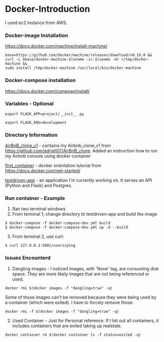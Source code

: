 # Docker-Introduction

I used ec2 instance from AWS.

### Docker-image Installation
https://docs.docker.com/machine/install-machine/
```
base=https://github.com/docker/machine/releases/download/v0.16.0 &&
curl -L $base/docker-machine-$(uname -s)-$(uname -m) >/tmp/docker-machine &&
sudo install /tmp/docker-machine /usr/local/bin/docker-machine
```
### Docker-compose installation
https://docs.docker.com/compose/install/

### Variables - Optional
```export FLASK_APP=project/__init__.py```

```export FLASK_ENV=development```

### Directory Information
[AirBnB_clone_v1](./AirBnB_clone_v1) - contains my Airbnb_clone_v1 from https://github.com/adrielt07/AirBnB_clone. Added an instruction how to run my Airbnb console using docker container

[first_container](./first_container) - docker orientation tutorial from https://docs.docker.com/get-started/

[testdriven-app](./testdriven-app) - an application I'm currently working on. It serves an API (Python and Flask) and Postgres.

### Run container - Example
1. Ran two terminal windows
2. From terminal 1, change directory to testdriven-app and build the image
```
$ docker-compose -f docker-compose-dev.yml build
$ docker-compose -f docker-compose-dev.yml up -d --build
```
3. From terminal 2, use curl:
```
$ curl 127.0.0.1:5001/users/ping
```

### Issues Encounterd
1. Dangling images - I noticed images, with 'None' tag, are consuming disk space. They are more likely images that are not being referenced or used.

```docker rmi $(docker images -f "dangling=true" -q)```

Some of those images can't be removed because they were being used by a container (which were exited). I have to forcely remove those.

```docker rmi -f $(docker images -f "dangling=true" -q)```

2. Used Container - Just for Personal reference. If I list out all containers, it includes containers that are exited taking up realstate.

```docker container rm $(docker container ls -f status=exited -q)```
